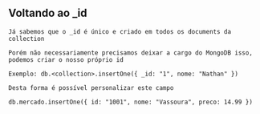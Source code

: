 ## Voltando ao \_id

```
Já sabemos que o _id é único e criado em todos os documents da collection
```

```
Porém não necessariamente precisamos deixar a cargo do MongoDB isso, podemos criar o nosso próprio id
```

```
Exemplo: db.<collection>.insertOne({ _id: "1", nome: "Nathan" })
```

```
Desta forma é possível personalizar este campo
```

```
db.mercado.insertOne({ id: "1001", nome: "Vassoura", preco: 14.99 })
```

```

```
